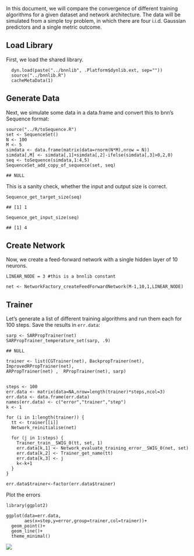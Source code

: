 In this document, we will compare the convergence of different training
algorithms for a given dataset and network architecture. The data will
be simulated from a simple toy problem, in which there are four i.i.d.
Gaussian predictors and a single metric outcome.

Load Library
------------

First, we load the shared library.

      dyn.load(paste("../bnnlib", .Platform$dynlib.ext, sep=""))
      source("../bnnlib.R")
      cacheMetaData(1)

Generate Data
-------------

Next, we simulate some data in a data.frame and convert this to bnn’s
Sequence format:

    source("../R/toSequence.R")
    set <- SequenceSet()
    N <- 100
    M <- 5
    simdata <- data.frame(matrix(data=rnorm(N*M),nrow = N))
    simdata[,M] <- simdata[,1]+simdata[,2]-ifelse(simdata[,3]>0,2,0)
    seq <- toSequence(simdata,1:4,5)
    SequenceSet_add_copy_of_sequence(set, seq)

    ## NULL

This is a sanity check, whether the input and output size is correct.

    Sequence_get_target_size(seq)

    ## [1] 1

    Sequence_get_input_size(seq)

    ## [1] 4

Create Network
--------------

Now, we create a feed-forward network with a single hidden layer of 10
neurons.

    LINEAR_NODE = 3 #this is a bnnlib constant

    net <- NetworkFactory_createFeedForwardNetwork(M-1,10,1,LINEAR_NODE)

Trainer
-------

Let’s generate a list of different training algorithms and run them each
for 100 steps. Save the results in `err.data`:

    sarp <- SARPropTrainer(net)
    SARPropTrainer_temperature_set(sarp, .9)

    ## NULL

    trainer <- list(CGTrainer(net), BackpropTrainer(net), ImprovedRPropTrainer(net),
    ARPropTrainer(net) ,  RPropTrainer(net), sarp)


    steps <- 100
    err.data <- matrix(data=NA,nrow=length(trainer)*steps,ncol=3)
    err.data <- data.frame(err.data)
    names(err.data) <- c("error","trainer","step")
    k <- 1

    for (i in 1:length(trainer)) {
      tt <- trainer[[i]]
      Network_reinitialise(net)

      for (j in 1:steps) {
        Trainer_train__SWIG_0(tt, set, 1)
        err.data[k,1] <- Network_evaluate_training_error__SWIG_0(net, set)
        err.data[k,2] <- Trainer_get_name(tt)
        err.data[k,3] <- j
        k<-k+1
      }
    }

    err.data$trainer<-factor(err.data$trainer)

Plot the errors

    library(ggplot2)

    ggplot(data=err.data, 
           aes(x=step,y=error,group=trainer,col=trainer))+
      geom_point()+
      geom_line()+
      theme_minimal()

![](/Users/brandmaier/Documents/Packages/bnnlib/examples/trainer_files/figure-markdown_strict/unnamed-chunk-5-1.png)
